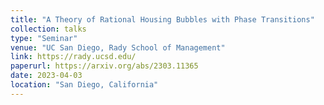 ```yaml
---
title: "A Theory of Rational Housing Bubbles with Phase Transitions"
collection: talks
type: "Seminar"
venue: "UC San Diego, Rady School of Management"
link: https://rady.ucsd.edu/
paperurl: https://arxiv.org/abs/2303.11365
date: 2023-04-03
location: "San Diego, California"
---
```

